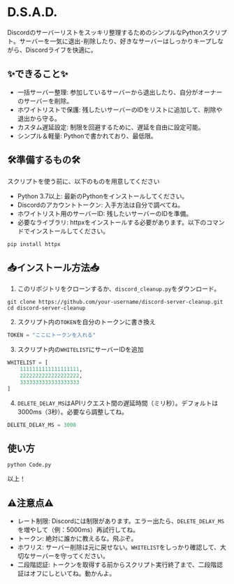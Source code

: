 # D.S.A.D.
Discordのサーバーリストをスッキリ整理するためのシンプルなPythonスクリプト。サーバーを一気に退出･削除したり、好きなサーバーはしっかりキープしながら、Discordライフを快適に。

## ✨できること✨
- 一括サーバー整理: 参加しているサーバーから退出したり、自分がオーナーのサーバーを削除。
- ホワイトリストで保護: 残したいサーバーのIDをリストに追加して、削除や退出から守る。
- カスタム遅延設定: 制限を回避するために、遅延を自由に設定可能。
- シンプル＆軽量: Pythonで書かれており、最低限。

## 🛠️準備するもの🛠
スクリプトを使う前に、以下のものを用意してください
- Python 3.7以上: 最新のPythonをインストールしてください。
- Discordのアカウントトークン: 入手方法は自分で調べてね。
- ホワイトリスト用のサーバーID: 残したいサーバーのIDを準備。
- 必要なライブラリ: httpxをインストールする必要があります。以下のコマンドでインストールしてください。
```python
pip install httpx
```
## 📥インストール方法📥
1. このリポジトリをクローンするか、`discord_cleanup.py`をダウンロード。
```
git clone https://github.com/your-username/discord-server-cleanup.git
cd discord-server-cleanup
```
2. スクリプト内の`TOKEN`を自分のトークンに書き換え
```python
TOKEN = "ここにトークンを入れる"
```
3. スクリプト内の`WHITELIST`にサーバーIDを追加
```python
WHITELIST = [
    1111111111111111111,
    2222222222222222222,
    3333333333333333333
]
```
4.  `DELETE_DELAY_MS`はAPIリクエスト間の遅延時間（ミリ秒）。デフォルトは3000ms（3秒）。必要なら調整してね。
```python
DELETE_DELAY_MS = 3000
```

## 使い方
```
python Code.py
```
以上！

## ⚠️注意点⚠️
- レート制限: Discordには制限があります。エラー出たら、`DELETE_DELAY_MS`を増やして（例：5000ms）再試行してね。
- トークン: 絶対に誰かに教えるな。飛ぶぞ。
- ホワリス: サーバー削除は元に戻せない。`WHITELIST`をしっかり確認して、大切なサーバーを守ってください。
- 二段階認証: トークンを取得する前からスクリプト実行終了まで、二段階認証はオフにしといてね。動かんよ。
